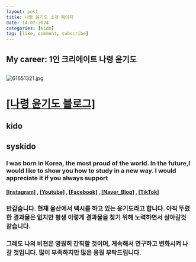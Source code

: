 ```yaml
---
layout: post
title: 나령 윤기도 소개 페이지
date: 14-07-2024
categories: [Kido]
tag: [like, comment, subscribe]
---
```


## My career: 1인 크리에이트 나령 윤기도
##
![61651321.jpg](https://avatars.githubusercontent.com/u/61651321?s=400&u=380c4fa5a1a81e90e3ac34e72298b628e8e13852&v=4)

# [[나령 윤기도 블로그]](https://syskido.tistory.com/)
## kido       
## syskido
### I was born in Korea, the most proud of the world. In the future,I would like to show you how to study in a new way. I would appreciate it if you always support
#### [[Instagram]](https://www.instagram.com/kidoyun/) , [[Youtube]](www.youtube.com/@kido_1010) ,  [[Facebook]](https://www.facebook.com/kidoyun) , [[Naver_Blog]](https://blog.naver.com/systemkido) , [[TikTok]](https://www.tiktok.com/@kido_7777)

### 반갑습니다. 현재 울산에서 택시를 하고 있는 윤기도라고 합니다. 아직 뚜렸한 결과물은 없지만 평생 이렇게 결과물을 찾기 위해 노력하면서 살아갈것 같습니다. 
### 그레도 나의 비젼은 영원히 간직할 것이며, 게속해서 연구하고 변화시켜 나갈 것입니다. 많이 부족하지만 많은 응원 부탁드립니다.
